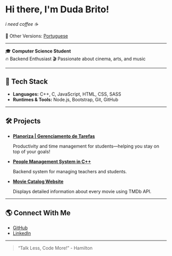 <!-- English Version -->
# Hi there, I'm Duda Brito!

<i>i need coffee ☕</i>

📄 Other Versions: [Portuguese](README_pt.md)

---

🎓 **Computer Science Student**  
🔥 Backend Enthusiast
🎬 Passionate about cinema, arts, and music

---

## 🚀 Tech Stack

- **Languages:** C++, C, JavaScript, HTML, CSS, SASS
- **Runtimes & Tools:** Node.js, Bootstrap, Git, GitHub

---

## 🛠️ Projects

- [**Planoriza | Gerenciamento de Tarefas**](https://www.linkedin.com/feed/update/urn:li:activity:7342233271881113600/)

  Productivity and time management for students—helping you stay on top of your goals!

- [**People Management System in C++**](https://github.com/maria-brito15/sistema-gerenciamento-pessoas-cpp)  

  Backend system for managing teachers and students.

- [**Movie Catalog Website**](https://github.com/maria-brito15/catalogo-filmes)  

  Displays detailed information about every movie using TMDb API.

---

## 🌎 Connect With Me

- [GitHub](https://github.com/maria-brito15)
- [LinkedIn](https://www.linkedin.com/in/maria-eduarda-brito-a18064358/)

---

> “Talk Less, Code More!” - Hamilton

